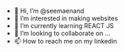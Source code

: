 - 👋 Hi, I’m @seemaenand
- 👀 I’m interested in making websites
- 🌱 I’m currently learning REACT JS
- 💞️ I’m looking to collaborate on ...
- 📫 How to reach me on my linkedin 

<!---
seemaenand/seemaenand is a ✨ special ✨ repository because its `README.md` (this file) appears on your GitHub profile.
You can click the Preview link to take a look at your changes.
--->

